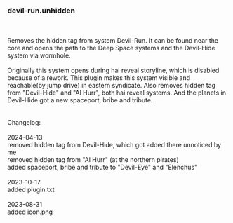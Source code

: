### devil-run.unhidden
<br>
<br>
Removes the hidden tag from system Devil-Run. It can be found near the core and opens the path to the Deep Space systems and the Devil-Hide system via wormhole.<br>
<br>
Originally this system opens during hai reveal storyline, which is disabled because of a rework. This plugin makes this system visible and reachable(by jump drive) in eastern syndicate. Also removes hidden tag from "Devil-Hide" and "Al Hurr", both hai reveal systems. And the planets in Devil-Hide got a new spaceport, bribe and tribute.<br>
<br>
<br>
Changelog:<br>
<br>
2024-04-13<br>
removed hidden tag from Devil-Hide, which got added there unnoticed by me<br>
removed hidden tag from "Al Hurr" (at the northern pirates)<br>
added spaceport, bribe and tribute to "Devil-Eye" and "Elenchus"<br>
<br>
2023-10-17<br>
added plugin.txt<br>
<br>
2023-08-31<br>
added icon.png<br>